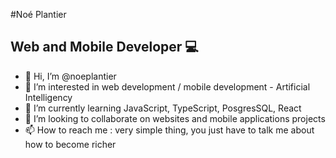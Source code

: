 #Noé Plantier

## Web and Mobile Developer 💻

- 👋 Hi, I’m @noeplantier
- 👀 I’m interested in web development / mobile development - Artificial Intelligency 
- 🌱 I’m currently learning JavaScript, TypeScript, PosgresSQL, React
- 💞️ I’m looking to collaborate on websites and mobile applications projects
- 📫 How to reach me : very simple thing, you just have to talk me about how to become richer


